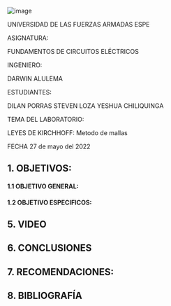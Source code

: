 ![image](https://user-images.githubusercontent.com/105320981/169589146-23574580-d5de-43cb-825d-f510a2e4c035.png)

UNIVERSIDAD DE LAS FUERZAS ARMADAS
ESPE


ASIGNATURA:

FUNDAMENTOS DE CIRCUITOS ELÉCTRICOS

INGENIERO:

 DARWIN ALULEMA

ESTUDIANTES:

DILAN PORRAS
STEVEN LOZA
YESHUA CHILIQUINGA

TEMA DEL LABORATORIO:

LEYES DE KIRCHHOFF: Metodo de mallas

FECHA
27 de mayo del 2022

## 1. OBJETIVOS:
#### 1.1 OBJETIVO GENERAL:

#### 1.2 OBJETIVO ESPECIFICOS:

## 5. VIDEO

## 6. CONCLUSIONES

## 7. RECOMENDACIONES:

## 8. BIBLIOGRAFÍA
